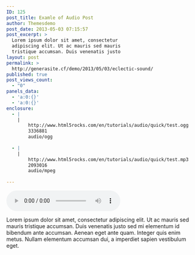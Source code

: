 ```yaml
---
ID: 125
post_title: Examle of Audio Post
author: Themesdemo
post_date: 2013-05-03 07:15:57
post_excerpt: >
  Lorem ipsum dolor sit amet, consectetur
  adipiscing elit. Ut ac mauris sed mauris
  tristique accumsan. Duis venenatis justo
layout: post
permalink: >
  http://generasite.cf/demo/2013/05/03/eclectic-sound/
published: true
post_views_count:
  - "0"
panels_data:
  - 'a:0:{}'
  - 'a:0:{}'
enclosure:
  - |
    |
        http://www.html5rocks.com/en/tutorials/audio/quick/test.ogg
        3336881
        audio/ogg
        
  - |
    |
        http://www.html5rocks.com/en/tutorials/audio/quick/test.mp3
        2093016
        audio/mpeg
        
---
```

<audio id="audio_with_controls" controls>
        <source src="http://www.html5rocks.com/en/tutorials/audio/quick/test.mp3" type="audio/mpeg" />
        <source src="http://www.html5rocks.com/en/tutorials/audio/quick/test.ogg" type="audio/ogg" />
        <object class="playerpreview" type="application/x-shockwave-flash" data="http://www.html5rocks.com/en/tutorials/audio/quick/player_mp3_mini.swf" width="200" height="20">
          <param name="movie" value="http://www.html5rocks.com/en/tutorials/audio/quick/player_mp3_mini.swf" />
          <param name="bgcolor" value="#085c68" />
          <param name="FlashVars" value="mp3=http://www.html5rocks.com/en/tutorials/audio/quick/test.mp3" />
          <embed href="http://www.html5rocks.com/en/tutorials/audio/quick/player_mp3_mini.swf" bgcolor="#085c68" width="200" height="20" name="movie" align="" type="application/x-shockwave-flash" flashvars="mp3=http://www.html5rocks.com/en/tutorials/audio/quick/test.mp3" />
        </object>
      </audio>
<p>Lorem ipsum dolor sit amet, consectetur adipiscing elit. Ut ac mauris sed mauris tristique accumsan. Duis venenatis justo sed mi elementum id bibendum ante accumsan. Aenean eget ante quam. Integer quis enim metus. Nullam elementum accumsan dui, a imperdiet sapien vestibulum eget.</p>